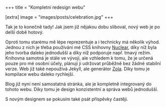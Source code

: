 +++
title = "Kompletní redesign webu"

[extra]
image = "images/posts/celebration.jpg"
+++

Tak je to konečně tady! Jak jsem již nějakou dobu sliboval, nový web je po delší době hotový.

Oproti tomu starému mě lépe reprezentuje a i technicky má několik výhod. Jednou z nich je třeba používání mé CSS knihovny [Nuclear](https://pervoj.cz/nuclear/), díky níž byla jeho tvorba daleko jednodušší a díky níž podporuje např. tmavý režim. Knihovna samotná je stále ve vývoji, ale vzhledem k tomu, že je určená pouze pro mé osobní účely, plánuji ji udržovat průběžně bez žádné stabilní verze. Web již také nepoužívá Jekyll, ale generátor [Zola](https://www.getzola.org/). Díky tomu je kompilace webu daleko rychlejší.

Blog již nyní není samostatná stránka, ale je kompletně integrovaný do tohoto webu. Díky tomu je design konzistentní a správa webů jednodušší.

S novým designem se pokusím také psát příspěvky častěji.
